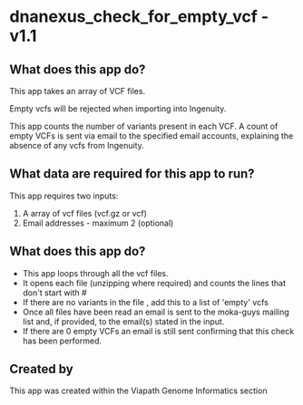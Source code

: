 # dnanexus_check_for_empty_vcf - v1.1

## What does this app do?
This app takes an array of VCF files.

Empty vcfs will be rejected when importing into Ingenuity. 

This app counts the number of variants present in each VCF. A count of empty VCFs is sent via email to the specified email accounts, explaining the absence of any vcfs from Ingenuity.


## What data are required for this app to run?
This app requires two inputs:

1.  A array of vcf files (vcf.gz or vcf)
2. Email addresses - maximum 2 (optional)


## What does this app do?
* This app loops through all the vcf files.
* It opens each file (unzipping where required) and counts the lines that don't start with # 
* If there are no variants in the file , add this to a list of 'empty' vcfs
* Once all files have been read an email is sent to the moka-guys mailing list and, if provided, to the email(s) stated in the input.
* If there are 0 empty VCFs an email is still sent confirming that this check has been performed.


## Created by
This app was created within the Viapath Genome Informatics section

